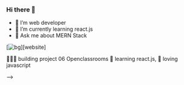 ### Hi there 👋


- 🔭 I’m web developer
- 🌱 I’m currently learning react.js
- 💬 Ask me about MERN Stack


[![bg][banner]][website]



👨🏼‍💻 building project 06 Openclassrooms
🧠 learning react.js,
💜 loving javascript

<!-- 🏡 [website][website] **|** 
🐦 [twitter][twitter] **|** 
📺 [youtube][youtube] **|** 
🎥 [twitch][twitch] **|** 
📰 [newsletter][newsletter] **|** 
📦 [npm][npm] **|** 
📷 [instagram][instagram] **|** 
👔 [linkedin][linkedin] -->

[banner]: https://github.com/saamine85/saamine85/blob/main/Banner.png
<!-- [react]: http://reactjs.org -->




<!-- 

[twitter]: https://twitter.com/bradgarropy
[youtube]: https://youtube.com/bradgarropy
[twitch]: https://twitch.tv/bradgarropy
[instagram]: https://instagram.com/bradgarropy
[linkedin]: https://linkedin.com/in/bradgarropy



<!-- Socials -->
<!-- <a href="https://twitter.com/denicmarko"><img src="https://cdn.worldvectorlogo.com/logos/twitter-6.svg" title="Twitter" alt="Marko Denic Twitter profile" width="40"/></a>
&ensp;<a href="https://www.youtube.com/c/MarkoDenic"><img src="https://cdn.worldvectorlogo.com/logos/youtube-icon.svg" title="YouTube" alt="Marko Denic YouTube profile" width="40"/></a>
&ensp;<a href="https://www.linkedin.com/in/marko-denic-full-stack-developer/"><img src="https://cdn.worldvectorlogo.com/logos/linkedin-icon-2.svg" title="Linkedin" alt="Marko Denic Linkedin account" width="30"/></a>
&ensp;<a href="https://www.instagram.com/markodenic1"><img src="https://cdn.worldvectorlogo.com/logos/instagram-5.svg" title="Instagram" alt="Marko Denic Instagram profile" width="30"/></a>
&ensp;<a href="https://www.showwcase.com/denicmarko"><img src="https://www.showwcase.com/favicon.png" title="Showwcase" alt="Marko Denic Showwcase profile" width="30"/></a>
&ensp;<a href="https://dev.to/denicmarko"><img src="https://cdn.worldvectorlogo.com/logos/devto.svg" title="DEV" alt="Marko Denic Dev.to profile" width="30"/></a>
&ensp;<a href="https://denic.hashnode.dev/"><img src="https://cdn.hashnode.com/res/hashnode/image/upload/v1611902473383/CDyAuTy75.png" title="Hashnode" alt="Marko Denic Hashnode blog" width="30"/></a>
&ensp;<a href="https://github.com/markodenic"><img src="https://cdn.worldvectorlogo.com/logos/github-icon-1.svg" title="GitHub" alt="Marko Denic GitHub profile" width="30"/></a>
<br> -->

<!-- ## ⚡ Github Stats -->


<!-- ### Let's Connect 🔗 -->

<!-- [![](https://img.shields.io/badge/linkedin-%230077B5.svg?&style=for-the-badge&logo=linkedin&logoColor=white0e76a8)](https://www.linkedin.com/in/marko-denic-full-stack-developer/)
[![](https://img.shields.io/badge/twitter-%230077B5.svg?&style=for-the-badge&logo=twitter&logoColor=white&color=00acee)](https://twitter.com/denicmarko) 
[![](https://img.shields.io/badge/instagram-%230077B5.svg?&style=for-the-badge&logo=instagram&logoColor=white&color=8a3ab9)](https://www.instagram.com/markodenic1/) -->

<!-- ### Latest Posts -->
<!-- BLOG-POST-LIST:START -->
<!-- - [WordPress Tips And Tricks](https://markodenic.com/wordpress-tips-and-tricks/)
- [10 Examples of Great Website Design](https://markodenic.com/10-examples-of-great-website-design/)
- [How to Write Long-tail Keyword Articles](https://markodenic.com/how-to-write-long-tail-keyword-articles/)
- [17 Profitable Business Ideas for Web Developers to Start in 2022.](https://markodenic.com/17-profitable-business-ideas-for-web-developers-to-start-in-2022/)
- [How to do keyword research](https://markodenic.com/how-to-do-keyword-research/) -->
<!-- BLOG-POST-LIST:END -->

<!-- ### Latest Github activities -->
<!--START_SECTION:activity-->
<!-- 1. 🎉 Merged PR [#268](https://github.com/markodenic/awesome-tech-blogs/pull/268) in [markodenic/awesome-tech-blogs](https://github.com/markodenic/awesome-tech-blogs)
2. 🗣 Commented on [#271](https://github.com/markodenic/awesome-tech-blogs/issues/271) in [markodenic/awesome-tech-blogs](https://github.com/markodenic/awesome-tech-blogs)
3. 🎉 Merged PR [#270](https://github.com/markodenic/awesome-tech-blogs/pull/270) in [markodenic/awesome-tech-blogs](https://github.com/markodenic/awesome-tech-blogs)
4. 🎉 Merged PR [#269](https://github.com/markodenic/awesome-tech-blogs/pull/269) in [markodenic/awesome-tech-blogs](https://github.com/markodenic/awesome-tech-blogs)
5. 🎉 Merged PR [#255](https://github.com/markodenic/awesome-tech-blogs/pull/255) in [markodenic/awesome-tech-blogs](https://github.com/markodenic/awesome-tech-blogs) -->
<!--END_SECTION:activity--> -->

